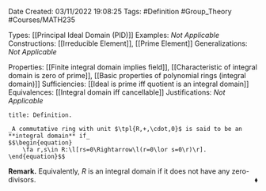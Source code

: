 <div class="topSpace"></div>

Date Created: 03/11/2022 19:08:25
Tags: #Definition #Group_Theory #Courses/MATH235

Types: [[Principal Ideal Domain (PID)]]
Examples: _Not Applicable_
Constructions: [[Irreducible Element]], [[Prime Element]]
Generalizations: _Not Applicable_

Properties: [[Finite integral domain implies field]], [[Characteristic of integral domain is zero of prime]], [[Basic properties of polynomial rings (integral domain)]]
Sufficiencies: [[Ideal is prime iff quotient is an integral domain]]
Equivalences: [[Integral domain iff cancellable]]
Justifications: _Not Applicable_

``` ad-Definition
title: Definition.

_A commutative ring with unit $\tpl{R,+,\cdot,0}$ is said to be an **integral domain** if_
$$\begin{equation}
    \fa r,s\in R:\l[rs=0\Rightarrow\l(r=0\lor s=0\r)\r].
\end{equation}$$

```

**Remark.** Equivalently, $R$ is an integral domain if it does not have any zero-divisors.<span style="float:right;">$\blacklozenge$</span>
